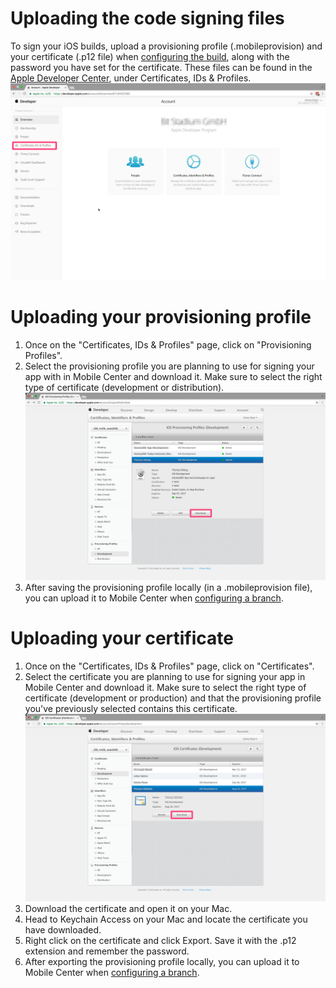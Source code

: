 # Uploading the code signing files


To sign your iOS builds, upload a provisioning profile (.mobileprovision) and your certificate (.p12 file) when [configuring the build](../../first-build), along with the password you have set for the certificate. These files can be found in the [Apple Developer Center](https://developer.apple.com/account/), under Certificates, IDs & Profiles.
![Apple Developer: Certificates, IDs & Profiles][apple-certificates]

# Uploading your provisioning profile
1. Once on the "Certificates, IDs & Profiles" page, click on "Provisioning Profiles".
2. Select the provisioning profile you are planning to use for signing your app with in Mobile Center and download it. Make sure to select the right type of certificate (development or distribution).
![Download provisioning profile][download-provisioning-profile]
3. After saving the provisioning profile locally (in a .mobileprovision file), you can upload it to Mobile Center when [configuring a branch](../../first-build).

# Uploading your certificate
1. Once on the "Certificates, IDs & Profiles" page, click on "Certificates".
2. Select the certificate you are planning to use for signing your app in Mobile Center and download it. Make sure to select the right type of certificate (development or production) and that the provisioning profile you've previously selected contains this certificate.
![Download certificate from Apple Developer][download-certificate]
3. Download the certificate and open it on your Mac.
4. Head to Keychain Access on your Mac and locate the certificate you have downloaded.
5. Right click on the certificate and click Export. Save it with the .p12 extension and remember the password.
6. After exporting the provisioning profile locally, you can upload it to Mobile Center when [configuring a branch](../../first-build).

[apple-certificates]: images/apple-developer-certificates-blurred.png
[download-provisioning-profile]: images/provisioning-profile-blurred.png
[download-certificate]: images/certificate-blurred.png
